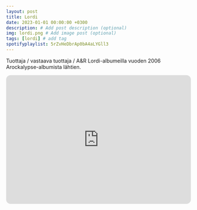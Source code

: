 ```yaml
---
layout: post
title: Lordi
date: 2023-01-01 00:00:00 +0300
description: # Add post description (optional)
img: lordi.png # Add image post (optional)
tags: [lordi] # add tag
spotifyplaylist: 5rZvHeDbrAp0bA4aLYGll3
---
```


Tuottaja / vastaava tuottaja / A&R Lordi-albumeilla vuoden 2006 Arockalypse-albumista lähtien.

<iframe style="border-radius:12px" src="https://open.spotify.com/embed/album/5rZvHeDbrAp0bA4aLYGll3?utm_source=generator" width="100%" height="352" frameBorder="0" allowfullscreen="" allow="autoplay; clipboard-write; encrypted-media; fullscreen; picture-in-picture" loading="lazy"></iframe>